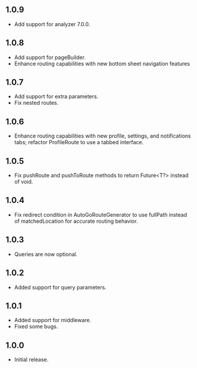 ## 1.0.9

- Add support for analyzer 7.0.0.

## 1.0.8

- Add support for pageBuilder.
- Enhance routing capabilities with new bottom sheet navigation features

## 1.0.7

- Add support for extra parameters.
- Fix nested routes.

## 1.0.6

- Enhance routing capabilities with new profile, settings, and notifications tabs; refactor ProfileRoute to use a tabbed interface.

## 1.0.5

- Fix pushRoute and pushToRoute methods to return Future<T?> instead of void.

## 1.0.4

- Fix redirect condition in AutoGoRouteGenerator to use fullPath instead of matchedLocation for accurate routing behavior.

## 1.0.3

- Queries are now optional.

## 1.0.2

- Added support for query parameters.

## 1.0.1

- Added support for middleware.
- Fixed some bugs.

## 1.0.0

- Initial release.
